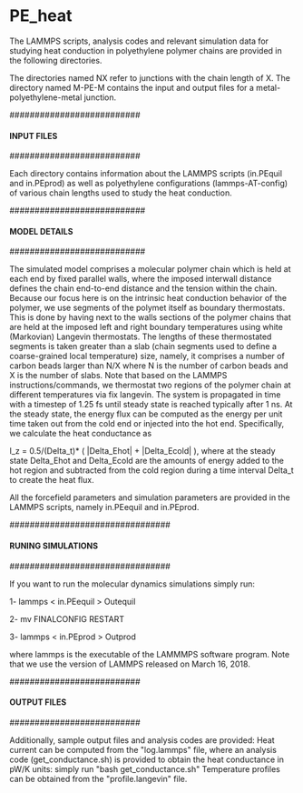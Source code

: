 # PE_heat
The LAMMPS scripts, analysis codes and relevant simulation data
for studying heat conduction in polyethylene polymer chains 
are provided in the following directories.

The directories named NX refer to junctions with the chain length of X.
The directory named M-PE-M contains the input and output files 
for a metal-polyethylene-metal junction.

##########################
####   INPUT FILES   #####
##########################

Each directory contains information about the LAMMPS scripts
(in.PEquil and in.PEprod) as well as
polyethylene configurations (lammps-AT-config) of various
chain lengths used to study the heat conduction.


###########################
####  MODEL DETAILS   #####
###########################

The simulated model comprises a molecular polymer chain which is held at each end
by fixed parallel walls, where the imposed interwall distance defines the chain
end-to-end distance and the tension within the chain.
Because our focus here is on the intrinsic heat conduction behavior of the polymer,
we use segments of the polymet itself as boundary thermostats.
This is done by having next to the walls sections of the polymer chains that are
held at the imposed left and right boundary temperatures using white
(Markovian) Langevin thermostats.
The lengths of these thermostated segments is taken greater than a slab
(chain segments used to define a coarse-grained local temperature) size,
namely, it comprises a number of carbon beads larger than N/X
where N is the number of carbon beads and X is the number of slabs.
Note that based on the LAMMPS instructions/commands, we thermostat
two regions of the polymer chain at different temperatures via fix langevin.
The system is propagated in time with a timestep of 1.25 fs
until steady state is reached typically after 1 ns.
At the steady state, the energy flux can be computed as the energy per unit time
taken out from the cold end or injected into the hot end.
Specifically, we calculate the heat conductance as

I_z  = 0.5/(Delta_t)* ( |Delta_Ehot| + |Delta_Ecold| ),
where at the steady state Delta_Ehot and Delta_Ecold are the amounts of energy
added to the hot region and subtracted from the cold region during
a time interval Delta_t to create the heat flux.


All the forcefield parameters and simulation parameters are provided in
the LAMMPS scripts, namely in.PEequil and in.PEprod.

################################
####   RUNING SIMULATIONS   ####
################################

If you want to run the molecular dynamics simulations simply run:

1- lammps < in.PEequil > Outequil

2- mv FINALCONFIG RESTART

3- lammps < in.PEprod > Outprod

where lammps is the executable of the LAMMMPS software program.
Note that we use the version of LAMMPS released on March 16, 2018.

##########################
####   OUTPUT FILES   ####
##########################

Additionally, sample output files and analysis codes are provided:
Heat current can be computed from the "log.lammps" file, where an analysis
code (get_conductance.sh) is provided to obtain the heat conductance
in pW/K units: simply run "bash get_conductance.sh"
Temperature profiles can be obtained from the "profile.langevin" file.

